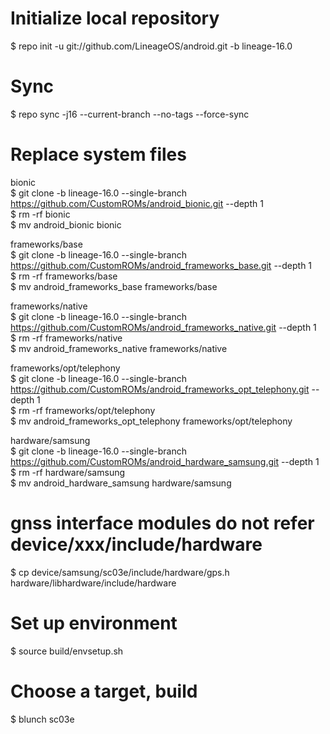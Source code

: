 # Initialize local repository
$ repo init -u git://github.com/LineageOS/android.git -b lineage-16.0

# Sync
$ repo sync -j16 --current-branch --no-tags --force-sync

# Replace system files
  
bionic  
$ git clone -b lineage-16.0 --single-branch https://github.com/CustomROMs/android_bionic.git --depth 1  
$ rm -rf bionic  
$ mv android_bionic bionic  
  
frameworks/base  
$ git clone -b lineage-16.0 --single-branch https://github.com/CustomROMs/android_frameworks_base.git --depth 1  
$ rm -rf frameworks/base  
$ mv android_frameworks_base frameworks/base  
  
frameworks/native  
$ git clone -b lineage-16.0 --single-branch https://github.com/CustomROMs/android_frameworks_native.git --depth 1  
$ rm -rf frameworks/native  
$ mv android_frameworks_native frameworks/native  
  
frameworks/opt/telephony   
$ git clone -b lineage-16.0 --single-branch https://github.com/CustomROMs/android_frameworks_opt_telephony.git --depth 1  
$ rm -rf frameworks/opt/telephony  
$ mv android_frameworks_opt_telephony frameworks/opt/telephony  

hardware/samsung   
$ git clone -b lineage-16.0 --single-branch https://github.com/CustomROMs/android_hardware_samsung.git --depth 1  
$ rm -rf hardware/samsung  
$ mv android_hardware_samsung hardware/samsung 

# gnss interface modules do not refer device/xxx/include/hardware
$ cp device/samsung/sc03e/include/hardware/gps.h   hardware/libhardware/include/hardware

# Set up environment
$ source build/envsetup.sh

# Choose a target, build
$ blunch sc03e
